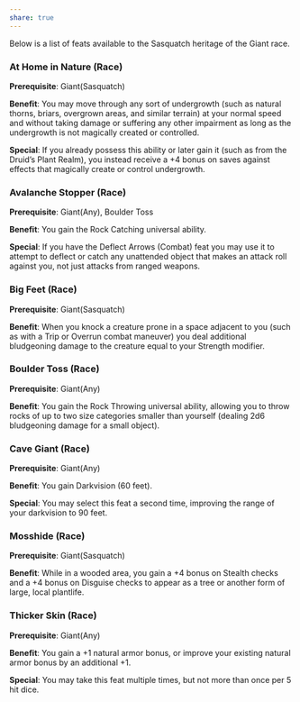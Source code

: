 ```yaml
---
share: true
---
```

Below is a list of feats available to the Sasquatch heritage of the Giant race.

<h3><span><p>At Home in Nature (Race)</p></span></h3><p><span><p><b>Prerequisite</b>:    Giant(Sasquatch)<br></p></span></p><p><span><p><b>Benefit</b>:    You may move through any sort of undergrowth (such as natural thorns, briars, overgrown areas, and similar terrain) at your normal speed and without taking damage or suffering any other impairment as long as the undergrowth is not magically created or controlled.<br></p></span></p><p><span><p><b>Special</b>:    If you already possess this ability or later gain it (such as from the Druid’s Plant Realm), you instead receive a +4 bonus on saves against effects that magically create or control undergrowth.<br></p></span></p><h3><span><p>Avalanche Stopper (Race)</p></span></h3><p><span><p><b>Prerequisite</b>:    Giant(Any), Boulder Toss<br></p></span></p><p><span><p><b>Benefit</b>:    You gain the Rock Catching universal ability.<br></p></span></p><p><span><p><b>Special</b>:    If you have the Deflect Arrows (Combat) feat you may use it to attempt to deflect or catch any unattended object that makes an attack roll against you, not just attacks from ranged weapons.<br></p></span></p><h3><span><p>Big Feet (Race)</p></span></h3><p><span><p><b>Prerequisite</b>:    Giant(Sasquatch)<br></p></span></p><p><span><p><b>Benefit</b>:    When you knock a creature prone in a space adjacent to you (such as with a Trip or Overrun combat maneuver) you deal additional bludgeoning damage to the creature equal to your Strength modifier.<br></p></span></p><h3><span><p>Boulder Toss (Race)</p></span></h3><p><span><p><b>Prerequisite</b>:    Giant(Any)<br></p></span></p><p><span><p><b>Benefit</b>:    You gain the Rock Throwing universal ability, allowing you to throw rocks of up to two size categories smaller than yourself (dealing 2d6 bludgeoning damage for a small object).<br></p></span></p><h3><span><p>Cave Giant (Race)</p></span></h3><p><span><p><b>Prerequisite</b>:    Giant(Any)<br></p></span></p><p><span><p><b>Benefit</b>:    You gain Darkvision (60 feet).<br></p></span></p><p><span><p><b>Special</b>:    You may select this feat a second time, improving the range of your darkvision to 90 feet.<br></p></span></p><h3><span><p>Mosshide (Race)</p></span></h3><p><span><p><b>Prerequisite</b>:    Giant(Sasquatch)<br></p></span></p><p><span><p><b>Benefit</b>:    While in a wooded area, you gain a +4 bonus on Stealth checks and a +4 bonus on Disguise checks to appear as a tree or another form of large, local plantlife.<br></p></span></p><h3><span><p>Thicker Skin (Race)</p></span></h3><p><span><p><b>Prerequisite</b>:    Giant(Any)<br></p></span></p><p><span><p><b>Benefit</b>:    You gain a +1 natural armor bonus, or improve your existing natural armor bonus by an additional +1.<br></p></span></p><p><span><p><b>Special</b>:    You may take this feat multiple times, but not more than once per 5 hit dice.<br></p></span></p>